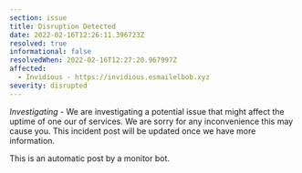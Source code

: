 ```yaml
---
section: issue
title: Disruption Detected
date: 2022-02-16T12:26:11.396723Z
resolved: true
informational: false
resolvedWhen: 2022-02-16T12:27:20.967997Z
affected:
  - Invidious - https://invidious.esmailelbob.xyz
severity: disrupted
---
```

*Investigating* - We are investigating a potential issue that might affect the uptime of one our of services. We are sorry for any inconvenience this may cause you. This incident post will be updated once we have more information.

This is an automatic post by a monitor bot.
        